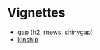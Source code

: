 # Vignettes

* [gap](https://jinghuazhao.github.io/R/vignettes/gap.html) ([h2](https://jinghuazhao.github.io/R/vignettes/h2.pdf), [rnews](https://jinghuazhao.github.io/R/vignettes/rnews.pdf), [shinygap](https://jinghuazhao.github.io/vignettes/shinygap.html))
* [kinship](https://jinghuazhao.github.io/R/vignettes/kinship.pdf)
